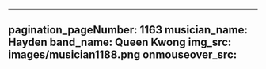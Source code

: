 ------
pagination_pageNumber: 1163
musician_name: Hayden
band_name: Queen Kwong
img_src: images/musician1188.png
onmouseover_src: 
------
